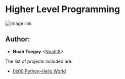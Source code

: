 # Higher Level Programming

![Image link](https://i0.wp.com/idsc.miami.edu/wp-content/uploads/2020/10/Python-image-with-logo-940x530-1.jpg?resize=940%2C530&ssl=1)


## Author:
* **Noah Tsegay** <[Noaht8](https://github.com/Noaht8)>

The list of projects included are:

* [0x00.Python-Hello,World](./0x00-python-hello_world)
